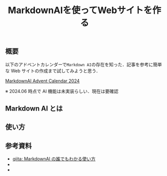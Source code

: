 ﻿---
title: MarkdownAIを使ってWebサイトを作る
tags:
  - Markdown
  - AI
updated_at: ""
id: 87e85dcc-952d-42c8-9c8a-e9b291b92850
---

## 概要

以下のアドベントカレンダーで`Markdown AI`の存在を知った．記事を参考に簡単な Web サイトの作成まで試してみようと思う．

[MarkdownAI Advent Calendar 2024](https://qiita.com/advent-calendar/2024/markdownai)

※ 2024.06 時点で AI 機能は未実装らしい．現在は要確認

## Markdown AI とは

## 使い方

##

## 参考資料

- [qiita: MarkdownAI の誰でもわかる使い方](https://qiita.com/mdown_ai_jpn/items/d3e281565c876a0bd64f)
- []()
- []()

